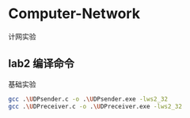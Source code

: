# Computer-Network
计网实验

## lab2 编译命令

基础实验

```bash
gcc .\UDPsender.c -o .\UDPsender.exe -lws2_32
gcc .\UDPreceiver.c -o .\UDPreceiver.exe -lws2_32
```